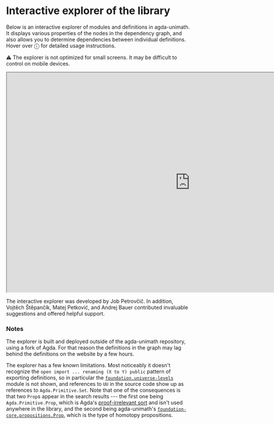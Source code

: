 # Interactive explorer of the library

Below is an interactive explorer of modules and definitions in agda-unimath. It
displays various properties of the nodes in the dependency graph, and also
allows you to determine dependencies between individual definitions. Hover over
ⓘ for detailed usage instructions.

<p id="small-display-notice" style="display:none">
  ⚠ The explorer is not optimized for small screens. It may be
  difficult to control on mobile devices.
</p>

<style>
  .sidetoc { display: none; }
  @media(max-width:1100px) {
    #small-display-notice { display: block !important; }
  }
</style>

<div align="center">
  <iframe
    src="https://jobpetrovcic.github.io/Unimath-Visualization-Deployment/visualize"
    style="background: white"
    scrolling="no"
    width="1000"
    height="600"
    referrerpolicy="no-referrer">
  </iframe>
</div>

The interactive explorer was developed by Job Petrovčič. In addition, Vojtěch
Štěpančík, Matej Petković, and Andrej Bauer contributed invaluable suggestions
and offered helpful support.

### Notes

The explorer is built and deployed outside of the agda-unimath repository, using
a fork of Agda. For that reason the definitions in the graph may lag behind the
definitions on the website by a few hours.

The explorer has a few known limitations. Most noticeably it doesn't recognize
the `open import ... renaming (X to Y) public` pattern of exporting definitions,
so in particular the
[`foundation.universe-levels`](foundation.universe-levels.md) module is not
shown, and references to `UU` in the source code show up as references to
`Agda.Primitive.Set`. Note that one of the consequences is that two `Prop`s
appear in the search results --- the first one being `Agda.Primitive.Prop`,
which is Agda's
[proof-irrelevant sort](https://agda.readthedocs.io/en/latest/language/prop.html)
and isn't used anywhere in the library, and the second being agda-unimath's
[`foundation-core.propositions.Prop`](foundation-core.propositions.md), which is
the type of homotopy propositions.
